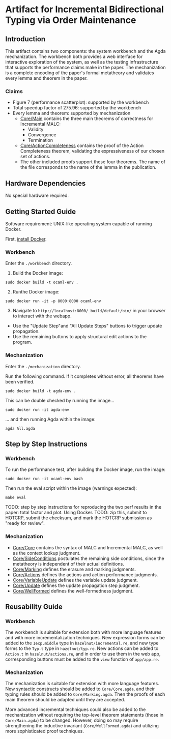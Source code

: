 # Artifact for Incremental Bidirectional Typing via Order Maintenance

## Introduction

This artifact contains two components: the system workbench and the Agda mechanization. The workbench both provides a web interface for interactive exploration of the system, as well as the testing infrastructure that supports the performance claims make in the paper. The mechanization is a complete encoding of the paper's formal metatheory and validates every lemma and theorem in the paper. 

### Claims

- Figure 7 (performance scatterplot): supported by the workbench
- Total speedup factor of 275.96: supported by the workbench 
- Every lemma and theorem: supported by mechanization
    - [Core/Main](./mechanization/Core/Main.agda) contains the three main theorems of correctness for Incremental MALC:
        - Validity
        - Convergence
        - Termination
    - [Core/ActionCompleteness](./mechanization/Core/ActionCompleteness.agda) contains the proof of the Action Completeness theorem, validating the expressiveness of our chosen set of actions.
    - The other included proofs support these four theorems. The name of the file corresponds to the name of the lemma in the publication.  

## Hardware Dependencies

No special hardware required.

## Getting Started Guide

Software requirement: UNIX-like operating system capable of running Docker. 

First, [install Docker](https://docs.docker.com/engine/install/).

### Workbench

Enter the `./workbench` directory. 

1. Build the Docker image:

```
sudo docker build -t ocaml-env .
```
2. Runthe Docker image:

```
sudo docker run -it -p 8000:8000 ocaml-env
```
3. Navigate to `http://localhost:8000/_build/default/bin/` in your browser to interact with the webapp.
- Use the "Update Step"and "All Update Steps" buttons to trigger update propagation. 
- Use the remaining buttons to apply structural edit actions to the program.


### Mechanization

Enter the `./mechanization` directory. 

Run the following command. If it completes without error, all theorems have been verified. 

```
sudo docker build -t agda-env .
```
This can be double checked by running the image...
```
sudo docker run -it agda-env
```
... and then running Agda within the image:
```
agda All.agda
```

## Step by Step Instructions

### Workbench

To run the performance test, after building the Docker image, run the image:

```
sudo docker run -it ocaml-env bash
```
Then run the eval script within the image (warnings expected):
```
make eval
```
TODO: step by step instructions for reproducing the two perf results in the paper: total factor and plot. Using Docker. 
TODO: zip this, submit to HOTCRP, submit the checksum, and mark the HOTCRP submission as "ready for review". 

### Mechanization

- [Core/Core](./mechanization/Core/Core.agda) contains the syntax of MALC and Incremental MALC, as well as the context lookup judgment. 
- [Core/SideConditions](./mechanization/Core/SideConditions.agda) postulates the remaining side conditions, since the metatheory is independent of their actual definitions. 
- [Core/Marking](./mechanization/Core/Marking.agda) defines the erasure and marking judgments. 
- [Core/Actions](./mechanization/Core/Actions.agda) defines the actions and action performance judgments. 
- [Core/VariableUpdate](./mechanization/Core/VariableUpdate.agda) defines the variable update judgment. 
- [Core/Update](./mechanization/Core/Update.agda) defines the update propagation step judgment. 
- [Core/WellFormed](./mechanization/Core/WellFormed.agda) defines the well-formedness judgment. 

## Reusability Guide

### Workbench

The workbench is suitable for extension both with more language features and with more incrementalization techniques. New expression forms can be added to the `Iexp.middle` type in `hazelnut/incremental.re`, and new type forms to the `Typ.t` type in `hazelnut/typ.re`. New actions can be added to `Action.t` in `hazelnut/actions.re`, and in order to use them in the web app, corresponding buttons must be added to the `view` function of `app/app.re`.

### Mechanization

The mechanization is suitable for extension with more language features. New syntactic constructs should be added to `Core/Core.agda`, and their typing rules should be added to `Core/Marking.agda`. Then the proofs of each main theorem should be adapted until they are accepted. 

More advanced incremental techniques could also be added to the mechanization without requiring the top-level theorem statements (those in `Core/Main.agda`) to be changed. However, doing so may require strengthening the inductive invariant (`Core/WellFormed.agda`) and utilizing more sophisticated proof techniques.  